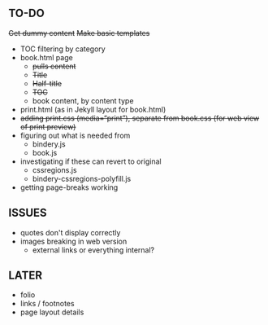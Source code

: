 ## TO-DO

~~Get dummy content~~
~~Make basic templates~~
- TOC filtering by category
- book.html page
	- ~~pulls content~~
	- ~~Title~~
	- ~~Half-title~~
	- ~~TOC~~
	- book content, by content type
- print.html (as in Jekyll layout for book.html)
- ~~adding print.css (media=“print”), separate from book.css (for web view of print preview)~~
- figuring out what is needed from
	- bindery.js
	- book.js
- investigating if these can revert to original 
	- cssregions.js
	- bindery-cssregions-polyfill.js
- getting page-breaks working

## ISSUES

- quotes don't display correctly
- images breaking in web version
	- external links or everything internal? 

## LATER
- folio
- links / footnotes
- page layout details